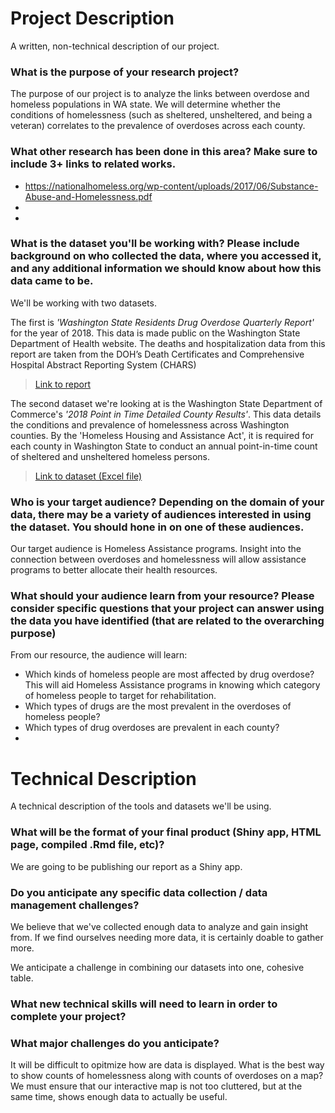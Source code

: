 # Project Description
A written, non-technical description of our project.

### What is the purpose of your research project?
The purpose of our project is to analyze the links between overdose and homeless populations in WA state. We will determine whether the conditions of homelessness (such as sheltered, unsheltered, and being a veteran) correlates to the prevalence of overdoses across each county.

### What other research has been done in this area? Make sure to include 3+ links to related works.

+ https://nationalhomeless.org/wp-content/uploads/2017/06/Substance-Abuse-and-Homelessness.pdf
+
+

### What is the dataset you'll be working with?  Please include background on who collected the data, where you accessed it, and any additional information we should know about how this data came to be.

We'll be working with two datasets.

The first is *'Washington State Residents Drug Overdose Quarterly Report'* for the year of 2018. This data is made public on the Washington State Department of Health website. The deaths and hospitalization data from this report are taken from the DOH’s Death Certificates and Comprehensive Hospital Abstract Reporting System (CHARS)

> [Link to report](https://www.doh.wa.gov/Portals/1/Documents/8300/wa_lhj_quarterly_report_18_1_2_pub.html)

The second dataset we're looking at is the Washington State Department of Commerce's *'2018 Point in Time Detailed County Results'*. This data details the conditions and prevalence of homelessness across Washington counties. By the 'Homeless Housing and Assistance Act', it is required for each county in Washington State to conduct an annual point-in-time count of sheltered and unsheltered homeless persons.

> [Link to dataset (Excel file)](http://www.commerce.wa.gov/wp-content/uploads/2013/01/hau-2018-pit-detailed-county-results.xlsx)

### Who is your target audience?  Depending on the domain of your data, there may be a variety of audiences interested in using the dataset. You should hone in on one of these audiences.

Our target audience is Homeless Assistance programs. Insight into the connection between overdoses and homelessness will allow assistance programs to better allocate their health resources.

### What should your audience learn from your resource? Please consider specific questions that your project can answer using the data you have identified (that are related to the overarching purpose)

From our resource, the audience will learn:

* Which kinds of homeless people are most affected by drug overdose? This will aid Homeless Assistance programs in knowing which category of homeless people to target for rehabilitation.
* Which types of drugs are the most prevalent in the overdoses of homeless people?
* Which types of drug overdoses are prevalent in each county?
* 

# Technical Description
A technical description of the tools and datasets we'll be using.

### What will be the format of your final product (Shiny app, HTML page, compiled .Rmd file, etc)?
We are going to be publishing our report as a Shiny app. 

### Do you anticipate any specific data collection / data management challenges?
We believe that we've collected enough data to analyze and gain insight from. If we find ourselves needing more data, it is certainly doable to gather more.

We anticipate a challenge in combining our datasets into one, cohesive table.

### What new technical skills will need to learn in order to complete your project?

### What major challenges do you anticipate? 
It will be difficult to opitmize how are data is displayed. What is the best way to show counts of homelessness along with counts of overdoses on a map? We must ensure that our interactive map is not too cluttered, but at the same time, shows enough data to actually be useful.
